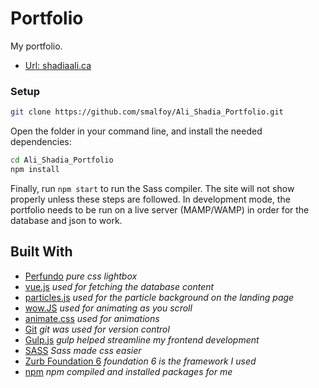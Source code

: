 # Portfolio

My portfolio.

- [Url: shadiaali.ca](http://shadiaali.ca)



### Setup

```bash
git clone https://github.com/smalfoy/Ali_Shadia_Portfolio.git
```

Open the folder in your command line, and install the needed dependencies:

```bash
cd Ali_Shadia_Portfolio
npm install
```

Finally, run `npm start` to run the Sass compiler. The site will not show properly unless these steps are followed. In development mode, the portfolio needs to be run on a live server (MAMP/WAMP) in order for the database and json to work.


## Built With

- [Perfundo](https://perfundo.oberlehner.net/) *pure css lightbox*
- [vue.js](https://vue.com) *used for fetching the database content*
- [particles.js](https://vincentgarreau.com/particles.js/) *used for the particle background on the landing page*
- [wow.JS](https://mynameismatthieu.com/WOW/) *used for animating as you scroll*
- [animate.css](https://daneden.github.io/animate.css/) *used for animations*
- [Git](https://git-scm.com/) *git was used for version control*
- [Gulp.js](https://gulpjs.com/) *gulp helped streamline my frontend development*
- [SASS](https://sass-lang.com/) *Sass made css easier*
- [Zurb Foundation 6](https://foundation.zurb.com/) *foundation 6 is the framework I used*
- [npm](https://www.npmjs.com/) *npm compiled and installed packages for me*
